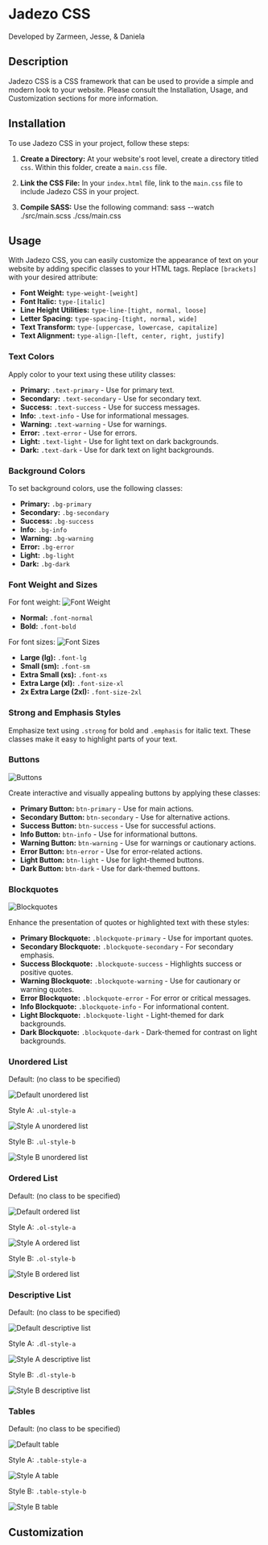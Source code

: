 # Jadezo CSS

Developed by Zarmeen, Jesse, & Daniela

## Description

Jadezo CSS is a CSS framework that can be used to provide a simple and modern look to your website. Please consult the Installation, Usage, and Customization sections for more information.

## Installation

To use Jadezo CSS in your project, follow these steps:

1. **Create a Directory:** At your website's root level, create a directory titled `css`. Within this folder, create a `main.css` file.

2. **Link the CSS File:** In your `index.html` file, link to the `main.css` file to include Jadezo CSS in your project.

3. **Compile SASS:** Use the following command: sass --watch ./src/main.scss ./css/main.css

## Usage

With Jadezo CSS, you can easily customize the appearance of text on your website by adding specific classes to your HTML tags. Replace `[brackets]` with your desired attribute:

- **Font Weight:** `type-weight-[weight]`
- **Font Italic:** `type-[italic]`
- **Line Height Utilities:** `type-line-[tight, normal, loose]`
- **Letter Spacing:** `type-spacing-[tight, normal, wide]`
- **Text Transform:** `type-[uppercase, lowercase, capitalize]`
- **Text Alignment:** `type-align-[left, center, right, justify]`

### Text Colors

Apply color to your text using these utility classes:

- **Primary:** `.text-primary` - Use for primary text.
- **Secondary:** `.text-secondary` - Use for secondary text.
- **Success:** `.text-success` - Use for success messages.
- **Info:** `.text-info` - Use for informational messages.
- **Warning:** `.text-warning` - Use for warnings.
- **Error:** `.text-error` - Use for errors.
- **Light:** `.text-light` - Use for light text on dark backgrounds.
- **Dark:** `.text-dark` - Use for dark text on light backgrounds.

### Background Colors

To set background colors, use the following classes:

- **Primary:** `.bg-primary`
- **Secondary:** `.bg-secondary`
- **Success:** `.bg-success`
- **Info:** `.bg-info`
- **Warning:** `.bg-warning`
- **Error:** `.bg-error`
- **Light:** `.bg-light`
- **Dark:** `.bg-dark`

### Font Weight and Sizes

For font weight:
![Font Weight](images/weights.png)

- **Normal:** `.font-normal`
- **Bold:** `.font-bold`

For font sizes:
![Font Sizes](images/font-sizes.png)

- **Large (lg):** `.font-lg`
- **Small (sm):** `.font-sm`
- **Extra Small (xs):** `.font-xs`
- **Extra Large (xl):** `.font-size-xl`
- **2x Extra Large (2xl):** `.font-size-2xl`

### Strong and Emphasis Styles

Emphasize text using `.strong` for bold and `.emphasis` for italic text. These classes make it easy to highlight parts of your text.

### Buttons

![Buttons](images/buttons.png)

Create interactive and visually appealing buttons by applying these classes:

- **Primary Button:** `btn-primary` - Use for main actions.
- **Secondary Button:** `btn-secondary` - Use for alternative actions.
- **Success Button:** `btn-success` - Use for successful actions.
- **Info Button:** `btn-info` - Use for informational buttons.
- **Warning Button:** `btn-warning` - Use for warnings or cautionary actions.
- **Error Button:** `btn-error` - Use for error-related actions.
- **Light Button:** `btn-light` - Use for light-themed buttons.
- **Dark Button:** `btn-dark` - Use for dark-themed buttons.

### Blockquotes

![Blockquotes](images/blockquote.png)

Enhance the presentation of quotes or highlighted text with these styles:

- **Primary Blockquote:** `.blockquote-primary` - Use for important quotes.
- **Secondary Blockquote:** `.blockquote-secondary` - For secondary emphasis.
- **Success Blockquote:** `.blockquote-success` - Highlights success or positive quotes.
- **Warning Blockquote:** `.blockquote-warning` - Use for cautionary or warning quotes.
- **Error Blockquote:** `.blockquote-error` - For error or critical messages.
- **Info Blockquote:** `.blockquote-info` - For informational content.
- **Light Blockquote:** `.blockquote-light` - Light-themed for dark backgrounds.
- **Dark Blockquote:** `.blockquote-dark` - Dark-themed for contrast on light backgrounds.

### Unordered List

Default: (no class to be specified)

![Default unordered list](images/ul-default.png)

Style A: `.ul-style-a`

![Style A unordered list](images/ul-style-a.png)

Style B: `.ul-style-b`

![Style B unordered list](images/ul-style-b.png)

### Ordered List

Default: (no class to be specified)

![Default ordered list](images/ol-default.png)

Style A: `.ol-style-a`

![Style A ordered list](images/ol-style-a.png)

Style B: `.ol-style-b`

![Style B ordered list](images/ol-style-b.png)

### Descriptive List

Default: (no class to be specified)

![Default descriptive list](images/dl-default.png)

Style A: `.dl-style-a`

![Style A descriptive list](images/dl-style-a.png)

Style B: `.dl-style-b`

![Style B descriptive list](images/dl-style-b.png)

### Tables

Default: (no class to be specified)

![Default table](images/table-default.png)

Style A: `.table-style-a`

![Style A table](images/table-style-a.png)

Style B: `.table-style-b`

![Style B table](images/table-style-b.png)

## Customization

